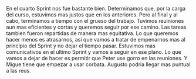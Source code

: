 En el cuarto Sprint nos fue bastante bien. Determinamos que, por la carga del curso, estuvimos mas justos que en los anteriores. Pero al final y al cabo, terminamos a tiempo con el grueso del trabajo. Tuvimos reuiniones aun mas eficientes y cortas y queremos seguir por ese camino. Las tareas tambien fueron repartidas de manera mas equitativa. Lo que queremos hacer menos es atrasarnos, asi que vamos a tratar de empenarnos mas al principio del Sprint y no dejar el tiempo pasar. Estuvimos mas comunicativos en el ultimo Sprint y vamos a seguir en ese plano. Lo que vamos a dejar de hacer es permitir que Peter use gorro en las reuniones. Y Migue tiene que empezar a usar corbata. Augusto podria llegar mas puntual a las reus. 